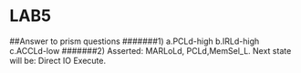 LAB5
====
##Answer to prism questions
#######1)   a.PCLd-high
            b.IRLd-high
            c.ACCLd-low
#######2) Asserted: MARLoLd, PCLd,MemSel_L. Next state will be: Direct IO Execute.
